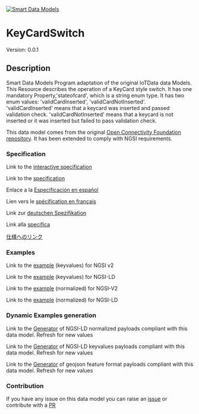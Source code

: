 [![Smart Data Models](https://smartdatamodels.org/wp-content/uploads/2022/01/SmartDataModels_logo.png "Logo")](https://smartdatamodels.org)
# KeyCardSwitch
Version: 0.0.1

## Description 

Smart Data Models Program adaptation of the original IoTData data Models. This Resource describes the operation of a KeyCard style switch. It has one mandatory Property,'stateofcard', which is a string enum type. It has two enum values: 'validCardInserted', 'validCardNotInserted'. 'validCardInserted' means that a keycard was inserted and passed validation check. 'validCardNotInserted' means that a keycard is not inserted or it was inserted but failed to pass validation check.

This data model comes from the original [Open Connectivity Foundation repository](https://github.com/openconnectivityfoundation/IoTDataModels). It has been extended to comply with NGSI requirements.
### Specification

Link to the [interactive specification](https://swagger.lab.fiware.org/?url=https://smart-data-models.github.io/dataModel.OCF/KeyCardSwitch/swagger.yaml)

Link to the [specification](https://github.com/smart-data-models/dataModel.OCF/blob/master/KeyCardSwitch/doc/spec.md)

Enlace a la [Especificación en español](https://github.com/smart-data-models/dataModel.OCF/blob/master/KeyCardSwitch/doc/spec_ES.md)

Lien vers le [spécification en français](https://github.com/smart-data-models/dataModel.OCF/blob/master/KeyCardSwitch/doc/spec_FR.md)

Link zur [deutschen Spezifikation](https://github.com/smart-data-models/dataModel.OCF/blob/master/KeyCardSwitch/doc/spec_DE.md)

Link alla [specifica](https://github.com/smart-data-models/dataModel.OCF/blob/master/KeyCardSwitch/doc/spec_IT.md)

[仕様へのリンク](https://github.com/smart-data-models/dataModel.OCF/blob/master/KeyCardSwitch/doc/spec_JA.md)
### Examples

Link to the [example](https://smart-data-models.github.io/dataModel.OCF/KeyCardSwitch/examples/example.json) (keyvalues) for NGSI v2

Link to the [example](https://smart-data-models.github.io/dataModel.OCF/KeyCardSwitch/examples/example.jsonld) (keyvalues) for NGSI-LD

Link to the [example](https://smart-data-models.github.io/dataModel.OCF/KeyCardSwitch/examples/example-normalized.json) (normalized) for NGSI-V2

Link to the [example](https://smart-data-models.github.io/dataModel.OCF/KeyCardSwitch/examples/example-normalized.jsonld) (normalized) for NGSI-LD
### Dynamic Examples generation

Link to the [Generator](https://smartdatamodels.org/extra/ngsi-ld_generator.php?schemaUrl=https://raw.githubusercontent.com/smart-data-models/dataModel.OCF/master/KeyCardSwitch/schema.json&email=info@smartdatamodels.org) of NGSI-LD normalized payloads compliant with this data model. Refresh for new values

Link to the [Generator](https://smartdatamodels.org/extra/ngsi-ld_generator_keyvalues.php?schemaUrl=https://raw.githubusercontent.com/smart-data-models/dataModel.OCF/master/KeyCardSwitch/schema.json&email=info@smartdatamodels.org) of NGSI-LD keyvalues payloads compliant with this data model. Refresh for new values

Link to the [Generator](https://smartdatamodels.org/extra/geojson_features_generator.php?schemaUrl=https://raw.githubusercontent.com/smart-data-models/dataModel.OCF/master/KeyCardSwitch/schema.json&email=info@smartdatamodels.org) of geojson feature format payloads compliant with this data model. Refresh for new values
### Contribution

 If you have any issue on this data model you can raise an [issue](https://github.com/smart-data-models/dataModel.OCF/issues)  or contribute with a [PR](https://github.com/smart-data-models/dataModel.OCF/pulls)